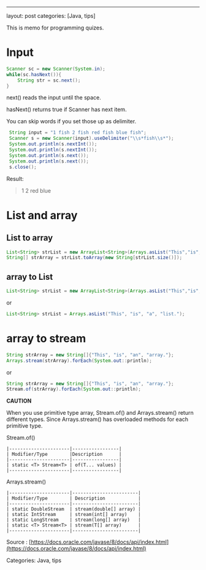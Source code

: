 ---
layout: post
categories: [Java, tips]

This is memo for programming quizes.


# Input
```java
Scanner sc = new Scanner(System.in);
while(sc.hasNext()){
	String str = sc.next();
}
```

next() reads the input until the space.

hasNext() returns true if Scanner has next item.

You can skip words if you set those up as delimiter.

```java
 String input = "1 fish 2 fish red fish blue fish";
 Scanner s = new Scanner(input).useDelimiter("\\s*fish\\s*");
 System.out.println(s.nextInt());
 System.out.println(s.nextInt());
 System.out.println(s.next());
 System.out.println(s.next());
 s.close(); 
```

Result:
>	1
>	2
>	red
>	blue

# List and array

## List to array
```java
List<String> strList = new ArrayList<String>(Arrays.asList("This","is","a","list."));
String[] strArray = strList.toArray(new String[strList.size()]);
```

## array to List
```java
List<String> strList = new ArrayList<String>(Arrays.asList("This","is","a","list."));
```

or

```java
List<String> strList = Arrays.asList("This", "is", "a", "list.");
```

# array to stream

```java
String strArray = new String[]{"This", "is", "an", "array."};
Arrays.stream(strArray).forEach(System.out::println);
```

or

```java
String strArray = new String[]{"This", "is", "an", "array."};
Stream.of(strArray).forEach(System.out::println);
```

**CAUTION**

When you use primitive type array, Stream.of() and Arrays.stream() return different types. Since Arrays.stream() has overloaded methods for each primitive type.

Stream.of()

```
|----------------------|-----------------|
| Modifier/Type        |Description      |
|----------------------|-----------------|
| static <T> Stream<T> | of(T... values) |
|----------------------|-----------------|
```

Arrays.stream()

```
|----------------------|------------------------|
| Modifier/Type        | Description            |
|----------------------|------------------------|
| static DoubleStream  | stream(double[] array) |
| static IntStream     | stream(int[] array)    |
| static LongStream    | stream(long[] array)   |
| static <T> Stream<T> | stream(T[] array)      |
|----------------------|------------------------|
```

Source : [https://docs.oracle.com/javase/8/docs/api/index.html](https://docs.oracle.com/javase/8/docs/api/index.html)

Categories: Java, tips